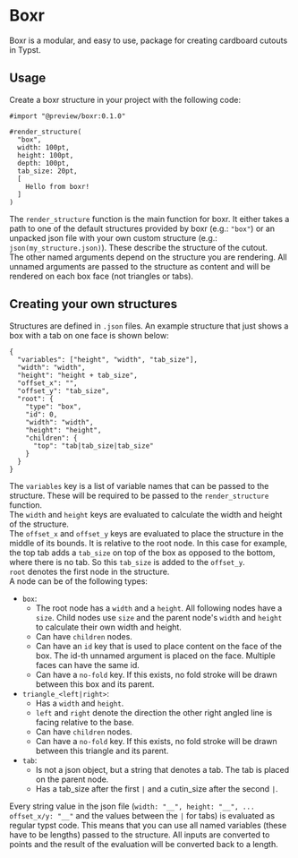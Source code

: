 # Boxr
Boxr is a modular, and easy to use, package for creating cardboard cutouts in Typst.

## Usage
Create a boxr structure in your project with the following code:
```
#import "@preview/boxr:0.1.0"

#render_structure(
  "box",
  width: 100pt,
  height: 100pt,
  depth: 100pt,
  tab_size: 20pt,
  [
    Hello from boxr!
  ]
)
```
The `render_structure` function is the main function for boxr. It either takes a path to one of the default structures provided by boxr (e.g.: `"box"`) or an unpacked json file with your own custom structure (e.g.: `json(my_structure.json)`). These describe the structure of the cutout.\
The other named arguments depend on the structure you are rendering. All unnamed arguments are passed to the structure as content and will be rendered on each box face (not triangles or tabs).

## Creating your own structures
Structures are defined in `.json` files. An example structure that just shows a box with a tab on one face is shown below:
```
{
  "variables": ["height", "width", "tab_size"],
  "width": "width",
  "height": "height + tab_size",
  "offset_x": "",
  "offset_y": "tab_size",
  "root": {
    "type": "box",
    "id": 0,
    "width": "width",
    "height": "height",
    "children": {
      "top": "tab|tab_size|tab_size"
    }
  }
}
```
The `variables` key is a list of variable names that can be passed to the structure. These will be required to be passed to the `render_structure` function.\
The `width` and `height` keys are evaluated to calculate the width and height of the structure.\
The `offset_x` and `offset_y` keys are evaluated to place the structure in the middle of its bounds. It is relative to the root node. In this case for example, the top tab adds a `tab_size` on top of the box as opposed to the bottom, where there is no tab. So this `tab_size` is added to the `offset_y`.\
`root` denotes the first node in the structure.\
A node can be of the following types:
- `box`:
  - The root node has a `width` and a `height`. All following nodes have a `size`. Child nodes use `size` and the parent node's `width` and `height` to calculate their own width and height.
  - Can have `children` nodes.
  - Can have an `id` key that is used to place content on the face of the box. The id-th unnamed argument is placed on the face. Multiple faces can have the same id.
  - Can have a `no-fold` key. If this exists, no fold stroke will be drawn between this box and its parent.
- `triangle_<left|right>`:
  - Has a `width` and `height`.
  - `left` and `right` denote the direction the other right angled line is facing relative to the base.
  - Can have `children` nodes.
  - Can have a `no-fold` key. If this exists, no fold stroke will be drawn between this triangle and its parent.
- `tab`:
  - Is not a json object, but a string that denotes a tab. The tab is placed on the parent node.
  - Has a tab_size after the first `|` and a cutin_size after the second `|`.

Every string value in the json file (`width: "__", height: "__", ... offset_x/y: "__"` and the values between the `|` for tabs) is evaluated as regular typst code. This means that you can use all named variables (these have to be lengths) passed to the structure. All inputs are converted to points and the result of the evaluation will be converted back to a length.

